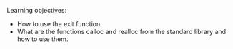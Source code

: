 Learning objectives:

- How to use the exit function.
- What are the functions calloc and realloc from the standard library and how to use them.